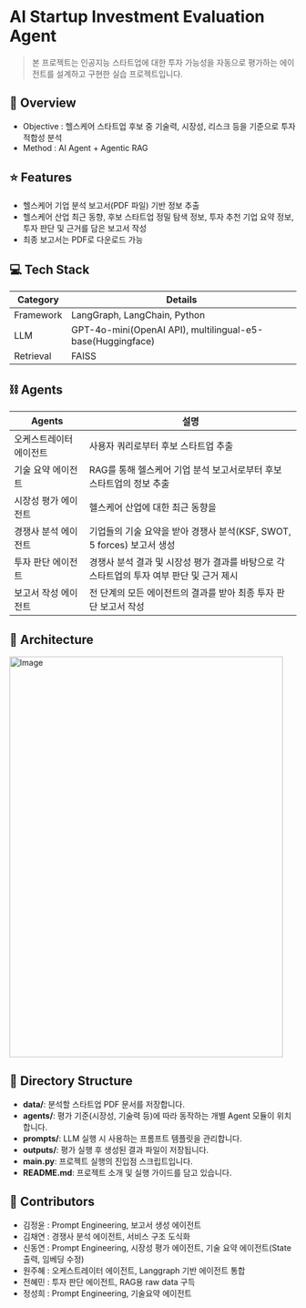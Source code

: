 # AI Startup Investment Evaluation Agent

> 본 프로젝트는 인공지능 스타트업에 대한 투자 가능성을 자동으로 평가하는 에이전트를 설계하고 구현한 실습 프로젝트입니다.


## 👀 Overview

- Objective : 헬스케어 스타트업 후보 중 기술력, 시장성, 리스크 등을 기준으로 투자 적합성 분석
- Method : AI Agent + Agentic RAG

## ⭐ Features

- 헬스케어 기업 분석 보고서(PDF 파일) 기반 정보 추출
- 헬스케어 산업 최근 동향, 후보 스타트업 정밀 탐색 정보, 투자 추천 기업 요약 정보, 투자 판단 및 근거를 담은 보고서 작성
- 최종 보고서는 PDF로 다운로드 가능

## 💻 Tech Stack 

| Category   | Details                      |
|------------|------------------------------|
| Framework  | LangGraph, LangChain, Python |
| LLM        | GPT-4o-mini(OpenAI API), multilingual-e5-base(Huggingface) |
| Retrieval  | FAISS           |

## ⛓️ Agents
| Agents   | 설명                     |
|------------|------------------------------|
| 오케스트레이터 에이전트 | 사용자 쿼리로부터 후보 스타트업 추출        |
| 기술 요약 에이전트 | RAG를 통해 헬스케어 기업 분석 보고서로부터 후보 스타트업의 정보 추출  |
| 시장성 평가 에이전트 | 헬스케어 산업에 대한 최근 동향을  |
| 경쟁사 분석 에이전트 | 기업들의 기술 요약을 받아 경쟁사 분석(KSF, SWOT, 5 forces) 보고서 생성 |
| 투자 판단 에이전트 | 경쟁사 분석 결과 및 시장성 평가 결과를 바탕으로 각 스타트업의 투자 여부 판단 및 근거 제시 |
| 보고서 작성 에이전트 | 전 단계의 모든 에이전트의 결과를 받아 최종 투자 판단 보고서 작성        |


## 🧩 Architecture
<img width="480" height="704" alt="Image" src="https://github.com/user-attachments/assets/bf298d34-a8c5-47e9-ab40-46209e400fe8" />

## 📂 Directory Structure
- **data/**: 분석할 스타트업 PDF 문서를 저장합니다.  
- **agents/**: 평가 기준(시장성, 기술력 등)에 따라 동작하는 개별 Agent 모듈이 위치합니다.  
- **prompts/**: LLM 실행 시 사용하는 프롬프트 템플릿을 관리합니다.  
- **outputs/**: 평가 실행 후 생성된 결과 파일이 저장됩니다.  
- **main.py**: 프로젝트 실행의 진입점 스크립트입니다.  
- **README.md**: 프로젝트 소개 및 실행 가이드를 담고 있습니다.  

## 👥 Contributors 
- 김정윤 : Prompt Engineering, 보고서 생성 에이전트
- 김채연 : 경쟁사 분석 에이전트, 서비스 구조 도식화
- 신동연 : Prompt Engineering, 시장성 평가 에이전트, 기술 요약 에이전트(State 출력, 임베딩 수정)
- 원주혜 : 오케스트레이터 에이전트, Langgraph 기반 에이전트 통합
- 전혜민 : 투자 판단 에이전트, RAG용 raw data 구득 
- 정성희 : Prompt Engineering, 기술요약 에이전트
